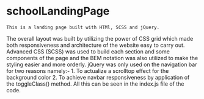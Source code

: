 # schoolLandingPage

```
This is a landing page built with HTMl, SCSS and jQuery.
```
The overall layout was built by utilizing the power of CSS grid which made both responsiveness and architecture of the website easy to carry out.
Advanced CSS (SCSS) was used to build each section and some components of the page and the BEM notation was also utilized to make the styling easier and more orderly.
jQuery was only used on the navigation bar for two reasons namely:- 1. To actualize a scrolltop effect for the background color 2. To achieve navbar responsiveness by application of the toggleClass() method. All this can be seen in the index.js file of the code. 
```
